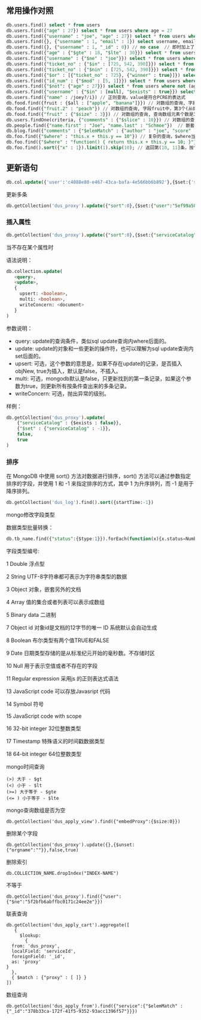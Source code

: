 
## 常用操作对照
```sql
db.users.find() select * from users
db.users.find({"age" : 27}) select * from users where age = 27
db.users.find({"username" : "joe", "age" : 27}) select * from users where "username" = "joe" and age = 27
db.users.find({}, {"username" : 1, "email" : 1}) select username, email from users
db.users.find({}, {"username" : 1, "_id" : 0}) // no case  // 即时加上了列筛选，_id也会返回；必须显式的阻止_id返回
db.users.find({"age" : {"$gte" : 18, "$lte" : 30}}) select * from users where age >=18 and age <= 30 // $lt(<) $lte(<=) $gt(>) $gte(>=)
db.users.find({"username" : {"$ne" : "joe"}}) select * from users where username <> "joe"
db.users.find({"ticket_no" : {"$in" : [725, 542, 390]}}) select * from users where ticket_no in (725, 542, 390)
db.users.find({"ticket_no" : {"$nin" : [725, 542, 390]}}) select * from users where ticket_no not in (725, 542, 390)
db.users.find({"$or" : [{"ticket_no" : 725}, {"winner" : true}]}) select * form users where ticket_no = 725 or winner = true
db.users.find({"id_num" : {"$mod" : [5, 1]}}) select * from users where (id_num mod 5) = 1
db.users.find({"$not": {"age" : 27}}) select * from users where not (age = 27)
db.users.find({"username" : {"$in" : [null], "$exists" : true}}) select * from users where username is null // 如果直接通过find({"username" : null})进行查询，那么连带"没有username"的纪录一并筛选出来
db.users.find({"name" : /joey?/i}) // 正则查询，value是符合PCRE的表达式
db.food.find({fruit : {$all : ["apple", "banana"]}}) // 对数组的查询, 字段fruit中，既包含"apple",又包含"banana"的纪录
db.food.find({"fruit.2" : "peach"}) // 对数组的查询, 字段fruit中，第3个(从0开始)元素是peach的纪录
db.food.find({"fruit" : {"$size" : 3}}) // 对数组的查询, 查询数组元素个数是3的记录，$size前面无法和其他的操作符复合使用
db.users.findOne(criteria, {"comments" : {"$slice" : 10}}) // 对数组的查询，只返回数组comments中的前十条，还可以{"$slice" : -10}， {"$slice" : [23, 10]}; 分别返回最后10条，和中间10条
db.people.find({"name.first" : "Joe", "name.last" : "Schmoe"})  // 嵌套查询
db.blog.find({"comments" : {"$elemMatch" : {"author" : "joe", "score" : {"$gte" : 5}}}}) // 嵌套查询，仅当嵌套的元素是数组时使用,
db.foo.find({"$where" : "this.x + this.y == 10"}) // 复杂的查询，$where当然是非常方便的，但效率低下。对于复杂查询，考虑的顺序应当是 正则 -> MapReduce -> $where
db.foo.find({"$where" : "function() { return this.x + this.y == 10; }"}) // $where可以支持javascript函数作为查询条件
db.foo.find().sort({"x" : 1}).limit(1).skip(10); // 返回第(10, 11]条，按"x"进行排序; 三个limit的顺序是任意的，应该尽量避免skip中使用large-number
```

## 更新语句

```sql
db.col.update({'user':'c4088e80-e467-43ca-bafa-4e566bb6b892'},{$set:{'startTime':ISODate("2020-06-15T11:12:36.236Z")}})
```

更新多条

```sql
db.getCollection('dus_proxy').update({"sort":0},{$set:{"user":"5ef99a58c4d79c95c1039381"}},{multi:true})
```

### 插入属性

```sql
db.getCollection('dus_proxy').update({"sort":0},{$set:{"serviceCatalog":"-1"}},{multi:true})
```

当不存在某个属性时

语法说明：

```sql
db.collection.update(
   <query>,
   <update>,
   {
     upsert: <boolean>,
     multi: <boolean>,
     writeConcern: <document>
   }
)
```

参数说明：

- query: update的查询条件，类似sql update查询内where后面的。
- update: update的对象和一些更新的操作符，也可以理解为sql update查询内set后面的。
- upsert: 可选，这个参数的意思是，如果不存在update的记录，是否插入objNew, true为插入，默认是false，不插入。
- multi: 可选，mongodb默认是false，只更新找到的第一条记录，如果这个参数为true，则更新所有按条件查出来的多条记录。
- writeConcern: 可选，抛出异常的级别。

样例：

```sql
db.getCollection('dus_proxy').update(
    {"serviceCatalog" : {$exists : false}},
    {"$set" : {"serviceCatalog" : -1}},
    false,
    true
)
```

### 排序

在 MongoDB 中使用 sort() 方法对数据进行排序，sort() 方法可以通过参数指定排序的字段，并使用 1 和 -1 来指定排序的方式，其中 1 为升序排列，而 -1 是用于降序排列。

```sql
db.getCollection('dus_log').find().sort({startTime:-1})
```

mongo修改字段类型

数据类型批量转换：

```sql
db.tb_name.find({"status":{$type:1}}).forEach(function(x){x.status=NumberInt(x.status);db.tb_name.save(x)})
```

字段类型编号:

1 Double 浮点型

2 String UTF-8字符串都可表示为字符串类型的数据

3 Object 对象，嵌套另外的文档

4 Array 值的集合或者列表可以表示成数组

5 Binary data 二进制

7 Object id 对象id是文档的12字节的唯一 ID 系统默认会自动生成

8 Boolean 布尔类型有两个值TRUE和FALSE

9 Date 日期类型存储的是从标准纪元开始的毫秒数。不存储时区

10 Null 用于表示空值或者不存在的字段

11 Regular expression 采用js 的正则表达式语法

13 JavaScript code 可以存放Javasript 代码

14 Symbol 符号

15 JavaScript code with scope

16 32-bit integer 32位整数类型

17 Timestamp 特殊语义的时间戳数据类型

18 64-bit integer 64位整数类型





mongo时间查询

```
(>) 大于 - $gt
(<) 小于 - $lt
(>=) 大于等于 - $gte
(<= ) 小于等于 - $lte
```



mongo查询数组是否为空

```
db.getCollection('dus_apply_view').find({"embedProxy":{$size:0}})
```



删除某个字段



```
db.getCollection('dus_proxy').update({},{$unset:{"orgname":""}},false,true)
```



删除索引



```
db.COLLECTION_NAME.dropIndex("INDEX-NAME")
```



不等于

```
db.getCollection('dus_proxy').find({"user":{"$ne":"5f2bfb6abffbc0171c24ee2e"}})
```



联表查询

```
db.getCollection('dus_apply_cart').aggregate([
   {
     $lookup:
       {
  from: 'dus_proxy',
  localField: 'serviceId',
  foreignField: '_id',
  as: 'proxy'
}
  },
  { $match : {"proxy" : [ ]} }
])
```

数组查询

```
db.getCollection('dus_apply_from').find({"service":{"$elemMatch" :{"_id":"378b33ca-172f-41f5-9352-93acc1396f57"}}})
```

